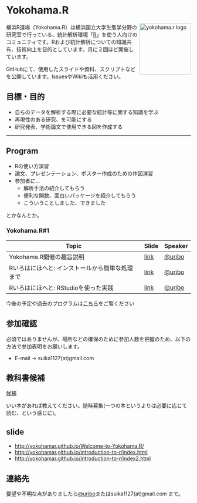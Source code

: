 Yokohama.R
=====

<img src="https://raw.github.com/YokohamaR/yokohama.r/master/images/yokohamarIcon.png" alt="yokohama.r logo" width="140px"  align="right">

横浜R道場（Yokohama.R）は横浜国立大学生態学分野の研究室で行っている、統計解析環境「[R](http://cran.r-project.org/)」を使う人向けのコミュニティです。Rおよび統計解析についての知識共有、技術向上を目的としています。月に２回ほど開催しています。

GitHubにて、使用したスライドや資料、スクリプトなどを公開しています。IssuesやWikiも活用ください。

## 目標・目的	

* 自らのデータを解析する際に必要な統計等に関する知識を学ぶ
* 再現性のある研究、を可能にする
* 研究発表、学術論文で使用できる図を作成する

* * *
## Program

* Rの使い方演習
* 論文、プレゼンテーション、ポスター作成のための作図演習
* 参加者に...
    * 解析手法の紹介してもらう
    * 便利な関数、面白いパッケージを紹介してもらう
    * こういうことしました、できました

とかなんとか。

### Yokohama.R#1

| Topic | Slide | Speaker |
|-------|-------|---------|
| Yokohama.R開催の趣旨説明 | [link](http://yokohamar.github.io/Welcome-to-Yokohama.R/) | [@uribo](https://github.com/uribo) |
| Rいろはにほへと: インストールから簡単な処理まで | [link](http://yokohamar.github.io/introduction-to-r/index.html) | [@uribo](https://github.com/uribo) |
| Rいろはにほへと: RStudioを使った実践 | [link](http://yokohamar.github.io/introduction-to-r/index2.html) | [@uribo](https://github.com/uribo) |

今後の予定や過去のプログラムは[こちら](Program.mdown)をご覧ください

## 参加確認

必須ではありませんが、場所などの確保のために参加人数を把握のため、以下の方法で参加表明をお願いします。

* E-mail -> suika1127(at)gmail.com

## 教科書候補

[候補](https://github.com/YokohamaR/yokohama.r/wiki/bookshelf)

いい本があれば教えてください。随時募集(一つの本というよりは必要に応じて読む、という感じに)。

## slide

* http://yokohamar.github.io/Welcome-to-Yokohama.R/
* http://yokohamar.github.io/introduction-to-r/index.html
* http://yokohamar.github.io/introduction-to-r/index2.html

## 連絡先

要望や不明な点がありましたら[@uribo](https://github.com/uribo)またはsuika1127(at)gmail.com まで。
